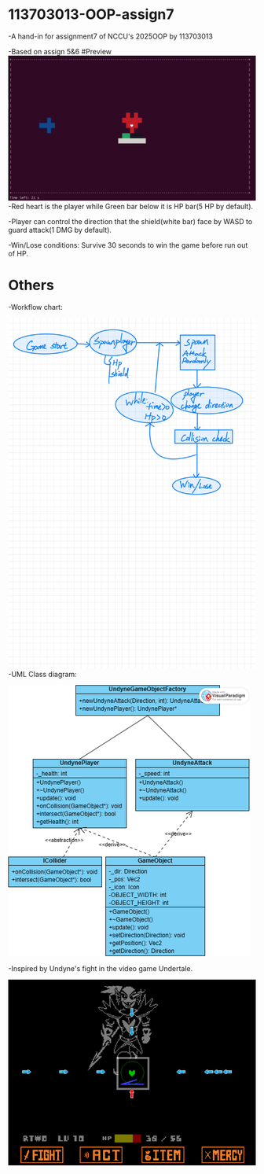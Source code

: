 # 113703013-OOP-assign7
-A hand-in for assignment7 of NCCU's 2025OOP by 113703013

-Based on assign 5&6
#Preview
![pics](images/preview.png)
-Red heart is the player while Green bar below it is HP bar(5 HP by default).

-Player can control the direction that the shield(white bar) face by WASD to guard attack(1 DMG by default).

-Win/Lose conditions: Survive 30 seconds to win the game before run out of HP. 

# Others
-Workflow chart:

![pics](images/Workflow.jpg)
-UML Class diagram:

![pics](images/UML.png)

-Inspired by Undyne's fight in the video game Undertale.

![pics](images/inspired.png)
